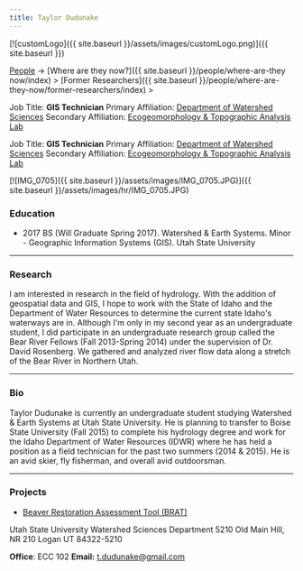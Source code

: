 ```yaml
---
title: Taylor Dudunake
---
```


[![customLogo]({{ site.baseurl }}/assets/images/customLogo.png)]({{ site.baseurl }})

[People]({{site.baseurl}}/people/index) -> [Where are they now?]({{ site.baseurl }}/people/where-are-they now/index) > [Former Researchers]({{ site.baseurl }}/people/where-are-they-now/former-researchers/index) >

Job Title: **GIS Technician**
Primary Affiliation: [Department of Watershed Sciences](http://qcnr.usu.edu/wats/)
Secondary Affiliation: [Ecogeomorphology & Topographic Analysis Lab](https://joewheaton-org.github.io/etal/)

Job Title: **GIS Technician**
Primary Affiliation: [Department of Watershed Sciences](http://qcnr.usu.edu/wats/)
Secondary Affiliation: [Ecogeomorphology & Topographic Analysis Lab](https://joewheaton-org.github.io/etal/>/)



[![IMG_0705]({{ site.baseurl }}/assets/images/IMG_0705.JPG)]({{ site.baseurl }}/assets/images/hr/IMG_0705.JPG)

### Education

- 2017 BS (Will Graduate Spring 2017). Watershed & Earth Systems.     Minor - Geographic Information Systems (GIS). Utah State University

------

### Research

I am interested in research in the field of hydrology. With the addition of geospatial data and GIS, I hope to work with the State of Idaho and the Department of Water Resources to determine the current state Idaho's waterways are in. Although I'm only in my second year as an undergraduate student, I did participate in an undergraduate research group called the Bear River Fellows (Fall 2013-Spring 2014) under the supervision of Dr. David Rosenberg. We gathered and analyzed river flow data along a stretch of the Bear River in Northern Utah. 

------

### Bio

Taylor Dudunake is currently an undergraduate student studying Watershed & Earth Systems at Utah State University. He is planning to transfer to Boise State University (Fall 2015) to complete his hydrology degree and work for the Idaho Department of Water Resources (IDWR) where he has held a position as a field technician for the past two summers (2014 & 2015). He is an avid skier, fly fisherman, and overall avid outdoorsman.  

------

### Projects

- [Beaver Restoration Assessment Tool (BRAT)](http://brat.joewheaton.org/) 





Utah State University
Watershed Sciences Department
5210 Old Main Hill, NR 210
Logan UT 84322-5210

**Office**:  ECC 102
**Email:** t.dudunake@gmail.com